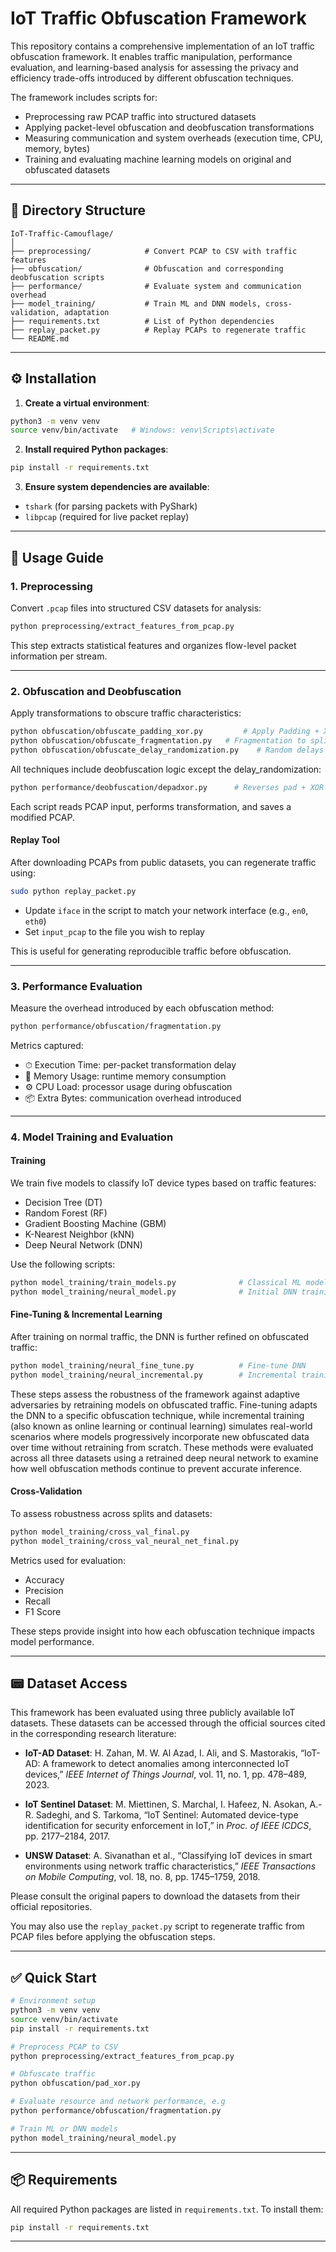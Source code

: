 # IoT Traffic Obfuscation Framework

This repository contains a comprehensive implementation of an IoT traffic obfuscation framework. It enables traffic manipulation, performance evaluation, and learning-based analysis for assessing the privacy and efficiency trade-offs introduced by different obfuscation techniques.

The framework includes scripts for:

- Preprocessing raw PCAP traffic into structured datasets
- Applying packet-level obfuscation and deobfuscation transformations
- Measuring communication and system overheads (execution time, CPU, memory, bytes)
- Training and evaluating machine learning models on original and obfuscated datasets

---

## 📂 Directory Structure

```
IoT-Traffic-Camouflage/
│
├── preprocessing/            # Convert PCAP to CSV with traffic features
├── obfuscation/              # Obfuscation and corresponding deobfuscation scripts
├── performance/              # Evaluate system and communication overhead
├── model_training/           # Train ML and DNN models, cross-validation, adaptation
├── requirements.txt          # List of Python dependencies
├── replay_packet.py          # Replay PCAPs to regenerate traffic
└── README.md
```

---

## ⚙️ Installation

1. **Create a virtual environment**:

```bash
python3 -m venv venv
source venv/bin/activate   # Windows: venv\Scripts\activate
```

2. **Install required Python packages**:

```bash
pip install -r requirements.txt
```

3. **Ensure system dependencies are available**:

- `tshark` (for parsing packets with PyShark)
- `libpcap` (required for live packet replay)

---

## 🚀 Usage Guide

### 1. Preprocessing

Convert `.pcap` files into structured CSV datasets for analysis:

```bash
python preprocessing/extract_features_from_pcap.py
```

This step extracts statistical features and organizes flow-level packet information per stream.

---

### 2. Obfuscation and Deobfuscation

Apply transformations to obscure traffic characteristics:

```bash
python obfuscation/obfuscate_padding_xor.py         # Apply Padding + XOR
python obfuscation/obfuscate_fragmentation.py   # Fragmentation to split packets
python obfuscation/obfuscate_delay_randomization.py    # Random delays
```

All techniques include deobfuscation logic except the delay_randomization:

```bash
python performance/deobfuscation/depadxor.py      # Reverses pad + XOR
```

Each script reads PCAP input, performs transformation, and saves a modified PCAP.

#### Replay Tool

After downloading PCAPs from public datasets, you can regenerate traffic using:

```bash
sudo python replay_packet.py
```

- Update `iface` in the script to match your network interface (e.g., `en0`, `eth0`)
- Set `input_pcap` to the file you wish to replay

This is useful for generating reproducible traffic before obfuscation.

---

### 3. Performance Evaluation

Measure the overhead introduced by each obfuscation method:

```bash
python performance/obfuscation/fragmentation.py
```

Metrics captured:

- ⏱ Execution Time: per-packet transformation delay
- 🧠 Memory Usage: runtime memory consumption
- ⚙️ CPU Load: processor usage during obfuscation
- 📦 Extra Bytes: communication overhead introduced

---

### 4. Model Training and Evaluation

#### Training

We train five models to classify IoT device types based on traffic features:

- Decision Tree (DT)
- Random Forest (RF)
- Gradient Boosting Machine (GBM)
- K-Nearest Neighbor (kNN)
- Deep Neural Network (DNN)

Use the following scripts:

```bash
python model_training/train_models.py              # Classical ML models
python model_training/neural_model.py              # Initial DNN training
```

#### Fine-Tuning & Incremental Learning

After training on normal traffic, the DNN is further refined on obfuscated traffic:

```bash
python model_training/neural_fine_tune.py          # Fine-tune DNN
python model_training/neural_incremental.py        # Incremental training
```

These steps assess the robustness of the framework against adaptive adversaries by retraining models on obfuscated traffic. Fine-tuning adapts the DNN to a specific obfuscation technique, while incremental training (also known as online learning or continual learning) simulates real-world scenarios where models progressively incorporate new obfuscated data over time without retraining from scratch. These methods were evaluated across all three datasets using a retrained deep neural network to examine how well obfuscation methods continue to prevent accurate inference.

#### Cross-Validation

To assess robustness across splits and datasets:

```bash
python model_training/cross_val_final.py
python model_training/cross_val_neural_net_final.py
```

Metrics used for evaluation:

- Accuracy
- Precision
- Recall
- F1 Score

These steps provide insight into how each obfuscation technique impacts model performance.

---

## 📟 Dataset Access

This framework has been evaluated using three publicly available IoT datasets. These datasets can be accessed through the official sources cited in the corresponding research literature:

- **IoT-AD Dataset**: H. Zahan, M. W. Al Azad, I. Ali, and S. Mastorakis, “IoT-AD: A framework to detect anomalies among interconnected IoT devices,” *IEEE Internet of Things Journal*, vol. 11, no. 1, pp. 478–489, 2023.

- **IoT Sentinel Dataset**: M. Miettinen, S. Marchal, I. Hafeez, N. Asokan, A.-R. Sadeghi, and S. Tarkoma, “IoT Sentinel: Automated device-type identification for security enforcement in IoT,” in *Proc. of IEEE ICDCS*, pp. 2177–2184, 2017.

- **UNSW Dataset**: A. Sivanathan et al., “Classifying IoT devices in smart environments using network traffic characteristics,” *IEEE Transactions on Mobile Computing*, vol. 18, no. 8, pp. 1745–1759, 2018.

Please consult the original papers to download the datasets from their official repositories.

You may also use the `replay_packet.py` script to regenerate traffic from PCAP files before applying the obfuscation steps.

---

## ✅ Quick Start

```bash
# Environment setup
python3 -m venv venv
source venv/bin/activate
pip install -r requirements.txt

# Preprocess PCAP to CSV
python preprocessing/extract_features_from_pcap.py

# Obfuscate traffic
python obfuscation/pad_xor.py

# Evaluate resource and network performance, e.g
python performance/obfuscation/fragmentation.py

# Train ML or DNN models
python model_training/neural_model.py

```

---

## 📦 Requirements

All required Python packages are listed in `requirements.txt`.
To install them:

```bash
pip install -r requirements.txt
```

---

